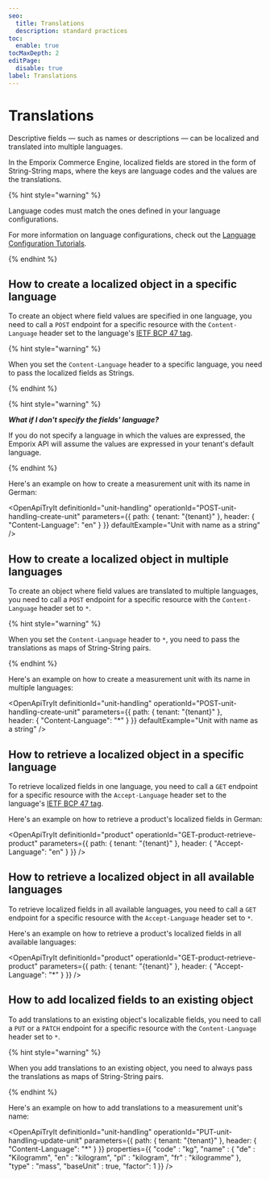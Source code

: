 ```yaml
---
seo:
  title: Translations
  description: standard practices
toc:
  enable: true
tocMaxDepth: 2
editPage:
  disable: true
label: Translations
---
```





# Translations

Descriptive fields — such as names or descriptions — can be localized and translated into multiple languages.

In the Emporix Commerce Engine, localized fields are stored in the form of String-String maps, where the keys are language codes and the values are the translations.

{% hint style="warning" %}

Language codes must match the ones defined in your language configurations.

For more information on language configurations, check out the [Language Configuration Tutorials](/content/language).

{% endhint %}

## How to create a localized object in a specific language

To create an object where field values are specified in one language, you need to call a `POST` endpoint for a specific resource with the `Content-Language` header set to the language's [IETF BCP 47 tag](https://en.wikipedia.org/wiki/IETF_language_tag).

{% hint style="warning" %} 

When you set the `Content-Language` header to a specific language, you need to pass the localized fields as Strings.

{% endhint %}

{% hint style="warning" %}

***What if I don't specify the fields' language?***

If you do not specify a language in which the values are expressed, the Emporix API will assume the values are expressed in your tenant's default language.

{% endhint %}

Here's an example on how to create a measurement unit with its name in German:

<OpenApiTryIt
  definitionId="unit-handling"
  operationId="POST-unit-handling-create-unit"
  parameters={{
    path: {
      tenant: "{tenant}"
      },
    header: {
        "Content-Language": "en"
    }
  }}
  defaultExample="Unit with name as a string"
/>

## How to create a localized object in multiple languages

To create an object where field values are translated to multiple languages, you need to call a `POST` endpoint for a specific resource with the `Content-Language` header set to `*`.

{% hint style="warning" %} 

When you set the `Content-Language` header to `*`, you need to pass the translations as maps of String-String pairs. 

{% endhint %}

Here's an example on how to create a measurement unit with its name in multiple languages:

<OpenApiTryIt
  definitionId="unit-handling"
  operationId="POST-unit-handling-create-unit"
  parameters={{
    path: {
      tenant: "{tenant}"
      },    
    header: {
        "Content-Language": "*"
    }
  }}
  defaultExample="Unit with name as a string"
/>

<!-- Accessing localized data in a specific language  -->

## How to retrieve a localized object in a specific language

To retrieve localized fields in one language, you need to call a `GET` endpoint for a specific resource with the `Accept-Language` header set to the language's [IETF BCP 47 tag](https://en.wikipedia.org/wiki/IETF_language_tag).

Here's an example on how to retrieve a product's localized fields in German:

<OpenApiTryIt
  definitionId="product"
  operationId="GET-product-retrieve-product"
  parameters={{
    path: {
      tenant: "{tenant}"
      },
    header: {
        "Accept-Language": "en"
    }
  }}
/>

 
## How to retrieve a localized object in all available languages

To retrieve localized fields in all available languages, you need to call a `GET` endpoint for a specific resource with the `Accept-Language` header set to `*`.

Here's an example on how to retrieve a product's localized fields in all available languages:

<OpenApiTryIt
  definitionId="product"
  operationId="GET-product-retrieve-product"
  parameters={{
    path: {
      tenant: "{tenant}"
      },
    header: {
        "Accept-Language": "*"
    }
  }}
/>

## How to add localized fields to an existing object

To add translations to an existing object's localizable fields, you need to call a `PUT` or a `PATCH` endpoint for a specific resource with the `Content-Language` header set to `*`.

{% hint style="warning" %} 

When you add translations to an existing object, you need to always pass the translations as maps of String-String pairs. 

{% endhint %}

Here's an example on how to add translations to a measurement unit's name:

<OpenApiTryIt
  definitionId="unit-handling"
  operationId="PUT-unit-handling-update-unit"
  parameters={{
    path: {
      tenant: "{tenant}"
      },
    header: {
        "Content-Language": "*"
    }
  }}
  properties={{
    "code" : "kg",
    "name" : {
        "de" : "Kilogramm",
        "en" : "kilogram",
        "pl" : "kilogram",
        "fr" : "kilogramme"
    },
    "type" : "mass",
    "baseUnit" : true,
    "factor": 1
  }}
/>
